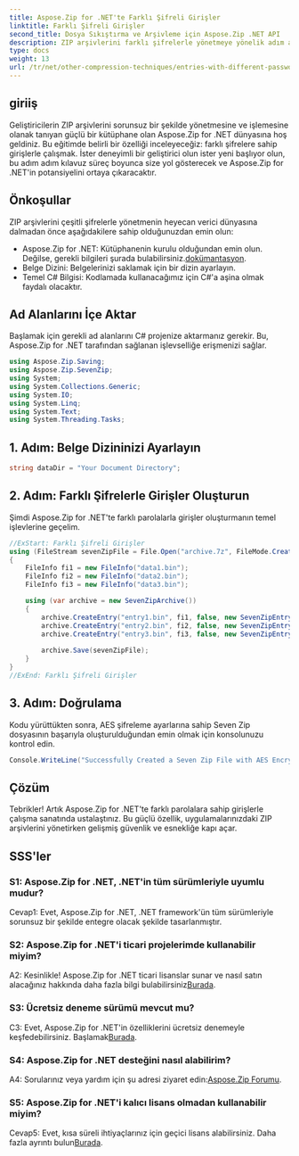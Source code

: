 ```yaml
---
title: Aspose.Zip for .NET'te Farklı Şifreli Girişler
linktitle: Farklı Şifreli Girişler
second_title: Dosya Sıkıştırma ve Arşivleme için Aspose.Zip .NET API
description: ZIP arşivlerini farklı şifrelerle yönetmeye yönelik adım adım kılavuzumuzla Aspose.Zip for .NET'in gücünü keşfedin. Uygulamalarınızda güvenliği ve esnekliği artırın.
type: docs
weight: 13
url: /tr/net/other-compression-techniques/entries-with-different-passwords/
---
```

## giriiş

Geliştiricilerin ZIP arşivlerini sorunsuz bir şekilde yönetmesine ve işlemesine olanak tanıyan güçlü bir kütüphane olan Aspose.Zip for .NET dünyasına hoş geldiniz. Bu eğitimde belirli bir özelliği inceleyeceğiz: farklı şifrelere sahip girişlerle çalışmak. İster deneyimli bir geliştirici olun ister yeni başlıyor olun, bu adım adım kılavuz süreç boyunca size yol gösterecek ve Aspose.Zip for .NET'in potansiyelini ortaya çıkaracaktır.

## Önkoşullar

ZIP arşivlerini çeşitli şifrelerle yönetmenin heyecan verici dünyasına dalmadan önce aşağıdakilere sahip olduğunuzdan emin olun:

-  Aspose.Zip for .NET: Kütüphanenin kurulu olduğundan emin olun. Değilse, gerekli bilgileri şurada bulabilirsiniz.[dokümantasyon](https://reference.aspose.com/zip/net/).
- Belge Dizini: Belgelerinizi saklamak için bir dizin ayarlayın.
- Temel C# Bilgisi: Kodlamada kullanacağımız için C#'a aşina olmak faydalı olacaktır.

## Ad Alanlarını İçe Aktar

Başlamak için gerekli ad alanlarını C# projenize aktarmanız gerekir. Bu, Aspose.Zip for .NET tarafından sağlanan işlevselliğe erişmenizi sağlar.

```csharp
using Aspose.Zip.Saving;
using Aspose.Zip.SevenZip;
using System;
using System.Collections.Generic;
using System.IO;
using System.Linq;
using System.Text;
using System.Threading.Tasks;
```

## 1. Adım: Belge Dizininizi Ayarlayın

```csharp
string dataDir = "Your Document Directory";
```

## 2. Adım: Farklı Şifrelerle Girişler Oluşturun

Şimdi Aspose.Zip for .NET'te farklı parolalarla girişler oluşturmanın temel işlevlerine geçelim.

```csharp
//ExStart: Farklı Şifreli Girişler
using (FileStream sevenZipFile = File.Open("archive.7z", FileMode.Create))
{
    FileInfo fi1 = new FileInfo("data1.bin");
    FileInfo fi2 = new FileInfo("data2.bin");
    FileInfo fi3 = new FileInfo("data3.bin");

    using (var archive = new SevenZipArchive())
    {
        archive.CreateEntry("entry1.bin", fi1, false, new SevenZipEntrySettings(new SevenZipStoreCompressionSettings(), new SevenZipAESEncryptionSettings("test1")));
        archive.CreateEntry("entry2.bin", fi2, false, new SevenZipEntrySettings(new SevenZipStoreCompressionSettings(), new SevenZipAESEncryptionSettings("test2")));
        archive.CreateEntry("entry3.bin", fi3, false, new SevenZipEntrySettings(new SevenZipStoreCompressionSettings(), new SevenZipAESEncryptionSettings("test3")));
        
        archive.Save(sevenZipFile);
    }
}
//ExEnd: Farklı Şifreli Girişler
```

## 3. Adım: Doğrulama

Kodu yürüttükten sonra, AES şifreleme ayarlarına sahip Seven Zip dosyasının başarıyla oluşturulduğundan emin olmak için konsolunuzu kontrol edin.

```csharp
Console.WriteLine("Successfully Created a Seven Zip File with AES Encryption Settings");
```

## Çözüm

Tebrikler! Artık Aspose.Zip for .NET'te farklı parolalara sahip girişlerle çalışma sanatında ustalaştınız. Bu güçlü özellik, uygulamalarınızdaki ZIP arşivlerini yönetirken gelişmiş güvenlik ve esnekliğe kapı açar.

## SSS'ler

### S1: Aspose.Zip for .NET, .NET'in tüm sürümleriyle uyumlu mudur?

Cevap1: Evet, Aspose.Zip for .NET, .NET framework'ün tüm sürümleriyle sorunsuz bir şekilde entegre olacak şekilde tasarlanmıştır.

### S2: Aspose.Zip for .NET'i ticari projelerimde kullanabilir miyim?

A2: Kesinlikle! Aspose.Zip for .NET ticari lisanslar sunar ve nasıl satın alacağınız hakkında daha fazla bilgi bulabilirsiniz[Burada](https://purchase.aspose.com/buy).

### S3: Ücretsiz deneme sürümü mevcut mu?

 C3: Evet, Aspose.Zip for .NET'in özelliklerini ücretsiz denemeyle keşfedebilirsiniz. Başlamak[Burada](https://releases.aspose.com/).

### S4: Aspose.Zip for .NET desteğini nasıl alabilirim?

 A4: Sorularınız veya yardım için şu adresi ziyaret edin:[Aspose.Zip Forumu](https://forum.aspose.com/c/zip/37).

### S5: Aspose.Zip for .NET'i kalıcı lisans olmadan kullanabilir miyim?

 Cevap5: Evet, kısa süreli ihtiyaçlarınız için geçici lisans alabilirsiniz. Daha fazla ayrıntı bulun[Burada](https://purchase.aspose.com/temporary-license/).